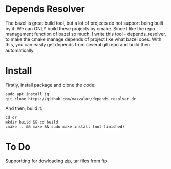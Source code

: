 # Depends Resolver
The bazel is great build tool, but a lot of projects do not support being built by it. We can ONLY build these projects by cmake. Since I like the repo management function of bazel so much, I write this tool - depends_resolver, to make the cmake manage depends of project like what bazel does. With this, you can easily get depends from several git repo and build then automatically.

# Install
Firstly, install package and clone the code:

    sudo apt install jq
    git clone https://github.com/maxvalor/depends_resolver dr
    
And then, build it:

    cd dr
    mkdir build && cd build
    cmake .. && make && sudo make install (not finished)

# To Do
Supportting for dowloading zip, tar files from ftp.
